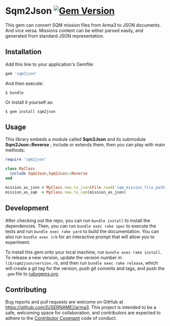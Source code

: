 # Sqm2Json [![Gem Version](https://badge.fury.io/rb/sqm2json.svg)](https://badge.fury.io/rb/sqm2json)

This gem can convert SQM mission files from Arma3 to JSON documents. And vice versa. Missions content can be either parsed easily, and generated from standard JSON representation.  

## Installation

Add this line to your application's Gemfile:

```ruby
gem 'sqm2json'
```

And then execute:

    $ bundle

Or install it yourself as:

    $ gem install sqm2json

## Usage

This library embeds a module called **Sqm2Json** and its submodule **Sqm2Json::Reverse** ;  include or extends them, then you can play with main methods:

```ruby
require 'sqm2json'

class MyClass
  include Sqm2Json,Sqm2Json::Reverse
end

mission_as_json = MyClass.new.to_json(File.read('sqm_mission_file_path'))
mission_as_sqm  = MyClass.new.to_sqm(mission_as_json)
```



## Development
After checking out the repo, you can run `bundle install` to install the dependencies. Then, you can run `bundle exec rake spec` to execute the tests and run `bundle exec rake yard` to build the documentation.
You can also run `bundle exec irb` for an interactive prompt that will allow you to experiment.

To install this gem onto your local machine, run `bundle exec rake install`. To release a new version, update the version number in `lib/sqm2json/version.rb`, and then run `bundle exec rake release`, which will create a git tag for the version, push git commits and tags, and push the `.gem` file to [rubygems.org](https://rubygems.org).

## Contributing

Bug reports and pull requests are welcome on GitHub at https://github.com/[USERNAME]/arma3. This project is intended to be a safe, welcoming space for collaboration, and contributors are expected to adhere to the [Contributor Covenant](http://contributor-covenant.org) code of conduct.